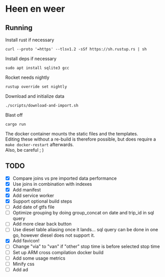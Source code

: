 # Heen en weer

## Running
Install rust if necessary
```
curl --proto '=https' --tlsv1.2 -sSf https://sh.rustup.rs | sh
```

Install deps if necessary
```
sudo apt install sqlite3 gcc
```

Rocket needs nightly
```
rustup override set nightly
```

Download and initialize data
```
./scripts/download-and-import.sh
```

Blast off
```
cargo run
```

The docker container mounts the static files and the templates.  
Editing these without a re-build is therefore possible, but does require a `make docker-restart` afterwards.  
Also, be careful ; )

## TODO
- [x] Compare joins vs pre imported data performance
- [x] Use joins in combination with indexes
- [x] Add manifest
- [x] Add service worker
- [x] Support optional build steps
- [ ] Add date of gtfs file
- [ ] Optimize grouping by doing group_concat on date and trip_id in sql query
- [ ] Add more clear back button
- [ ] Use diesel table aliasing once it lands... sql query can be done in one go, however diesel does not support it.
- [x] Add favicon!
- [ ] Change "via" to "van" if "other" stop time is before selected stop time
- [ ] Set up ARM cross compilation docker build
- [ ] Add some usage metrics
- [ ] Minify css
- [ ] Add ad
